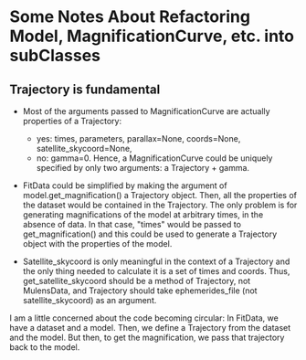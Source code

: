 # Some Notes About Refactoring Model, MagnificationCurve, etc. into subClasses

## Trajectory is fundamental

- Most of the arguments passed to MagnificationCurve are actually properties of
a Trajectory:
  -  yes: times, parameters, parallax=None, coords=None, satellite_skycoord=None,
  -  no: gamma=0.
  Hence, a MagnificationCurve could be uniquely specified by only two
  arguments: a Trajectory + gamma.

- FitData could be simplified by making the argument of model.get_magnification()
a Trajectory object. Then, all the properties of the dataset would be contained in
the Trajectory. The only problem is for generating magnifications of the model
at arbitrary times, in the absence of data. In that case, "times" would be
passed to get_magnification() and this could be used to generate a Trajectory
object with the properties of the model.

- Satellite_skycoord is only meaningful in the context of a Trajectory and the
only thing needed to calculate it is a set of times and coords. Thus,
get_satellite_skycoord should be a method of Trajectory, not MulensData, and
Trajectory should take ephemerides_file (not satellite_skycoord) as an argument.

I am a little concerned about the code becoming circular:
In FitData, we have a dataset and a model. Then, we define a Trajectory from the
dataset and the model. But then, to get the magnification, we pass that
trajectory back to the model.